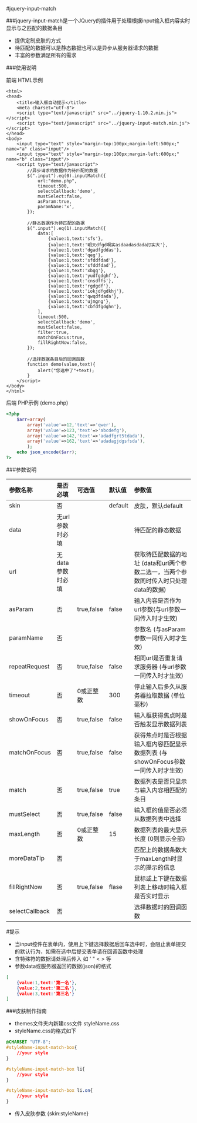 #jquery-input-match

###jquery-input-match是一个JQuery的插件用于处理根据input输入框内容实时显示与之匹配的数据条目
- 提供定制皮肤的方式
- 待匹配的数据可以是静态数据也可以是异步从服务器请求的数据
- 丰富的参数满足所有的需求


###使用说明

前端 HTML示例
```
<html>
<head>
	<title>输入框自动提示</title>
	<meta charset="utf-8">
	<script type="text/javascript" src="../jquery-1.10.2.min.js"></script>
	<script type="text/javascript" src="../jquery-input-match.min.js"></script>
</head>
<body>
	<input type="text" style="margin-top:100px;margin-left:500px;" name="a" class="input"/>
	<input type="text" style="margin-top:100px;margin-left:600px;" name="b" class="input"/>
	<script type="text/javascript">
		//异步请求的数据作为待匹配的数据
		$(".input").eq(0).inputMatch({
			url:"demo.php",
			timeout:500,
			selectCallback:'demo',
			mustSelect:false,
			asParam:true,
			paramName:'x',
		});
		
		//静态数据作为待匹配的数据
		$(".input").eq(1).inputMatch({
			data:[
				{value:1,text:'sfs'},
				{value:1,text:'明天dfgd啊实asdaadasdada打实大'},
				{value:1,text:'dgadfgddas'},
				{value:1,text:'qeg'},
				{value:1,text:'sfddfdad'},
				{value:1,text:'sfddfdad'},
				{value:1,text:'xbgg'},
				{value:1,text:'yudfgdghf'},
				{value:1,text:'cnsdffs'},
				{value:1,text:'rgdgdf'},
				{value:1,text:'iokjdfgdkhj'},
				{value:1,text:'qwqdfdada'},
				{value:1,text:'ujmgng'},
				{value:1,text:'cbfdfgdghn'},
			],
			timeout:500,
			selectCallback:'demo',
			mustSelect:false,
			filter:true,
			matchOnFocus:true,
			fillRightNow:false,
		});
		
		//选择数据条目后的回调函数
		function demo(value,text){
			alert("您选中了"+text);
		}
	</script>
</body>
</html>
```

后端 PHP示例 (demo.php)
```php
<?php
	$arr=array(
		array('value'=>12,'text'=>'qwer'),
		array('value'=>123,'text'=>'abcdefg'),
		array('value'=>142,'text'=>'adadfgrt5tdada'),
		array('value'=>162,'text'=>'adadagjdgsfsda'),
		);
	echo json_encode($arr);
?>
```


###参数说明

| 参数名称 |是否必填|可选值|默认值| 参数值 |
| :----------|:------|:------|:------|:------|
|skin|否||default|皮肤，默认default|
|data|无url参数时必填|||待匹配的静态数据|
|url|无data参数时必填|||获取待匹配数据的地址 (data和url两个参数二选一，当两个参数同时传入时只处理data的数据)|
|asParam|否|true,false|false|输入内容是否作为url参数(与url参数一同传入时才生效)|
|paramName|否|||参数名 (与asParam参数一同传入时才生效)|
|repeatRequest|否|true,false|false|相同url是否重复请求服务器 (与url参数一同传入时才生效)|
|timeout|否|0或正整数|300|停止输入后多久从服务器拉取数据 (单位毫秒)|
|showOnFocus|否|true,false|false|输入框获得焦点时是否触发显示数据列表|
|matchOnFocus|否|true,false|false|获得焦点时是否根据输入框内容匹配显示数据列表 (与showOnFocus参数一同传入时才生效)|
|match|否|true,false|true|数据列表是否只显示与输入内容相匹配的条目|
|mustSelect|否|true,false|false|输入框的值是否必须从数据列表中选择|
|maxLength|否|0或正整数|15|数据列表的最大显示长度 (0则显示全部)|
|moreDataTip|否|||匹配上的数据条数大于maxLength时显示的提示的信息|
|fillRightNow|否|true,false|flase|鼠标或上下键在数据列表上移动时输入框是否实时显示|
|selectCallback|否|||选择数据时的回调函数|

#提示
- 当input控件在表单内，使用上下键选择数据后回车选中时，会阻止表单提交的默认行为，如需在选中后提交表单请在回调函数中处理
- 含特殊符的数据请处理后传入 如 ' " < > 等
- 参数data或服务器返回的数据(json)的格式
```json
[
	{value:1,text:'第一名'},
	{value:2,text:'第二名'},
	{value:3,text:'第三名'}
]
```

###皮肤制作指南
- themes文件夹内新建css文件 styleName.css
- styleName.css的格式如下

```css
@CHARSET "UTF-8";
#styleName-input-match-box{
	//your style
}

#styleName-input-match-box li{
	//your style
}

#styleName-input-match-box li.on{
	//your style
}
```

- 传入皮肤参数  {skin:styleName}
